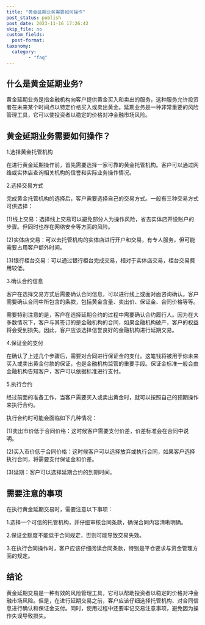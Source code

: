 ```yaml
---
title: "黄金延期业务需要如何操作"
post_status: publish
post_date: 2023-11-16 17:26:42
skip_file: no
custom_fields: 
  post-format: 
taxonomy:
  category:
        - "faq"
---
```


## 什么是黄金延期业务?

黄金延期业务是指金融机构向客户提供黄金买入和卖出的服务，这种服务允许投资者在未来某个时间点以特定价格买入或卖出黄金。延期业务是一种非常重要的风险管理工具，它可以使投资者以稳定的价格对冲金融市场风险。

## 黄金延期业务需要如何操作？

1.选择黄金托管机构

在进行黄金延期操作前，首先需要选择一家可靠的黄金托管机构。客户可以通过网络或实体店查询相关机构的信誉和实际业务操作情况。

2.选择交易方式

完成黄金托管机构的选择后，客户需要选择自己的交易方式。一般有三种交易方式可供选择：

(1)线上交易：选择线上交易可以避免部分人为操作风险，省去实体店开设账户的步骤。但同时也存在网络安全等方面的风险。

(2)实体店交易：可以去托管机构的实体店进行开户和交易，有专人服务，但可能需要占用客户额外时间。

(3)银行柜台交易：可以通过银行柜台完成交易，相对于实体店交易，柜台交易费用较低。

3.确认合约信息

客户在选择交易方式后需要确认合同信息，可以进行线上或面对面咨询确认。客户需要确认合同中所包含的条款，包括黄金含量、卖出价、保证金、合同价格等等。

需要特别注意的是，客户在选择延期合约的过程中需要确认合约履行人。因为在大多数情况下，客户与其签订的是金融机构的合同，如果金融机构破产，客户的权益将会受到损失。因此，客户应该选择信誉良好的金融机构进行延期交易。

4.保证金的支付

在确认了上述几个步骤后，需要对合同进行保证金的支付。这笔钱将被用于你未来买入或卖出黄金付款的保证，也是金融机构监管的重要手段。保证金标准一般会由金融机构告知客户，客户可以依据标准进行支付。

5.执行合约

经过前面的准备工作，当客户需要买入或卖出黄金时，就可以按照自己的预期操作来执行合约。

执行合约时可能会面临如下几种情况：

(1)卖出市价低于合同价格：这时候客户需要支付价差，价差标准会在合同中说明。

(2)买入市价低于合同价格：这时候客户可以选择放弃或执行合同，如果客户选择执行合同，将需要支付保证金和价差。

(3)延期：客户可以选择延期合约的到期时间。

## 需要注意的事项

在执行黄金延期交易时，需要注意以下事项：

1.选择一个可信的托管机构，并仔细审核合同条款，确保合同内容清晰明确。

2.保证金额度不能低于合同规定，否则可能导致交易失效。

3.在执行合同操作时，客户应该仔细阅读合同条款，特别是平仓要求与资金管理方面的规定。

## 结论

黄金延期交易是一种有效的风险管理工具，它可以帮助投资者以稳定的价格对冲金融市场风险。但是，在进行延期交易之前，客户应该仔细选择托管机构、对合同信息进行确认和保证金支付。同时，使用过程中还要牢记交易注意事项，避免因为操作失误导致损失。

